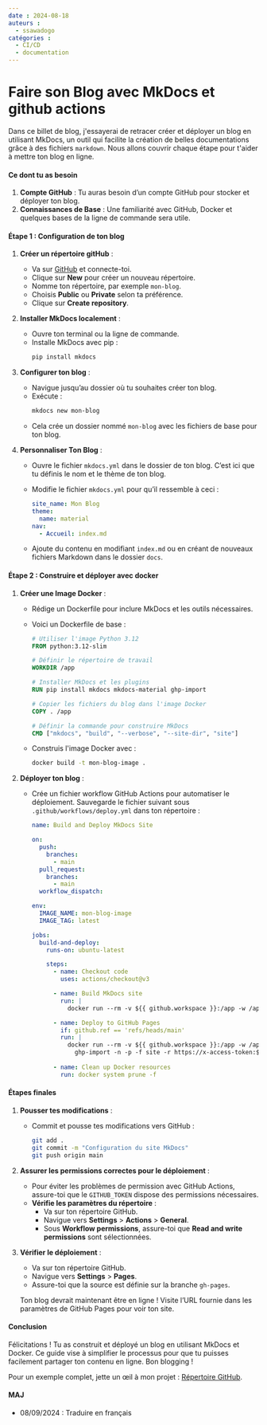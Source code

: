 ```yaml
---
date : 2024-08-18  
auteurs : 
  - ssawadogo  
catégories : 
  - CI/CD
  - documentation
---
```


# Faire son Blog avec MkDocs et github actions

Dans ce billet de blog, j'essayerai de retracer  créer et déployer un blog en utilisant MkDocs, un outil qui facilite la création de belles documentations grâce à des fichiers `markdown`. Nous allons couvrir chaque étape pour t'aider à mettre ton blog en ligne.

#### Ce dont tu as besoin

1. **Compte GitHub** : Tu auras besoin d’un compte GitHub pour stocker et déployer ton blog.
2. **Connaissances de Base** : Une familiarité avec GitHub, Docker et quelques bases de la ligne de commande sera utile.
<!-- more -->

#### Étape 1 : Configuration de ton blog

1. **Créer un répertoire gitHub** :
   - Va sur [GitHub](https://github.com) et connecte-toi.
   - Clique sur **New** pour créer un nouveau répertoire.
   - Nomme ton répertoire, par exemple `mon-blog`.
   - Choisis **Public** ou **Private** selon ta préférence.
   - Clique sur **Create repository**.

2. **Installer MkDocs localement** :
   - Ouvre ton terminal ou la ligne de commande.
   - Installe MkDocs avec pip :
     ```bash
     pip install mkdocs
     ```

3. **Configurer ton blog** :
   - Navigue jusqu’au dossier où tu souhaites créer ton blog.
   - Exécute :
     ```bash
     mkdocs new mon-blog
     ```
   - Cela crée un dossier nommé `mon-blog` avec les fichiers de base pour ton blog.

4. **Personnaliser Ton Blog** :
   - Ouvre le fichier `mkdocs.yml` dans le dossier de ton blog. C’est ici que tu définis le nom et le thème de ton blog.
   - Modifie le fichier `mkdocs.yml` pour qu’il ressemble à ceci :

     ```yaml
     site_name: Mon Blog
     theme:
       name: material
     nav:
       - Accueil: index.md
     ```

   - Ajoute du contenu en modifiant `index.md` ou en créant de nouveaux fichiers Markdown dans le dossier `docs`.

#### Étape 2 : Construire et déployer avec docker

1. **Créer une Image Docker** :
   - Rédige un Dockerfile pour inclure MkDocs et les outils nécessaires.
   - Voici un Dockerfile de base :

     ```Dockerfile
     # Utiliser l'image Python 3.12
     FROM python:3.12-slim

     # Définir le répertoire de travail
     WORKDIR /app

     # Installer MkDocs et les plugins
     RUN pip install mkdocs mkdocs-material ghp-import

     # Copier les fichiers du blog dans l'image Docker
     COPY . /app

     # Définir la commande pour construire MkDocs
     CMD ["mkdocs", "build", "--verbose", "--site-dir", "site"]
     ```

   - Construis l'image Docker avec :
     ```bash
     docker build -t mon-blog-image .
     ```

2. **Déployer ton blog** :
   - Crée un fichier workflow GitHub Actions pour automatiser le déploiement. Sauvegarde le fichier suivant sous `.github/workflows/deploy.yml` dans ton répertoire :

     ```yaml
     name: Build and Deploy MkDocs Site

     on:
       push:
         branches:
           - main
       pull_request:
         branches:
           - main
       workflow_dispatch:

     env:
       IMAGE_NAME: mon-blog-image
       IMAGE_TAG: latest

     jobs:
       build-and-deploy:
         runs-on: ubuntu-latest

         steps:
           - name: Checkout code
             uses: actions/checkout@v3

           - name: Build MkDocs site
             run: |
               docker run --rm -v ${{ github.workspace }}:/app -w /app ${{ env.IMAGE_NAME }}:${{ env.IMAGE_TAG }} mkdocs build --verbose --site-dir site

           - name: Deploy to GitHub Pages
             if: github.ref == 'refs/heads/main'
             run: |
               docker run --rm -v ${{ github.workspace }}:/app -w /app ${{ env.IMAGE_NAME }}:${{ env.IMAGE_TAG }} /bin/bash -c "
                 ghp-import -n -p -f site -r https://x-access-token:${{ secrets.GITHUB_TOKEN }}@github.com/${{ github.repository }}.git -b gh-pages"
           
           - name: Clean up Docker resources
             run: docker system prune -f
     ```

#### Étapes finales

1. **Pousser tes modifications** :
   - Commit et pousse tes modifications vers GitHub :
     ```bash
     git add .
     git commit -m "Configuration du site MkDocs"
     git push origin main
     ```

2. **Assurer les permissions correctes pour le déploiement** :
   - Pour éviter les problèmes de permission avec GitHub Actions, assure-toi que le `GITHUB_TOKEN` dispose des permissions nécessaires.
   - **Vérifie les paramètres du répertoire** :
     - Va sur ton répertoire GitHub.
     - Navigue vers **Settings** > **Actions** > **General**.
     - Sous **Workflow permissions**, assure-toi que **Read and write permissions** sont sélectionnées.

3. **Vérifier le déploiement** :
   - Va sur ton répertoire GitHub.
   - Navigue vers **Settings** > **Pages**.
   - Assure-toi que la source est définie sur la branche `gh-pages`.

   Ton blog devrait maintenant être en ligne ! Visite l’URL fournie dans les paramètres de GitHub Pages pour voir ton site.

#### Conclusion

Félicitations ! Tu as construit et déployé un blog en utilisant MkDocs et Docker. Ce guide vise à simplifier le processus pour que tu puisses facilement partager ton contenu en ligne. Bon blogging !

Pour un exemple complet, jette un œil à mon projet : [Répertoire GitHub](https://github.com/sawadogosalif/blog).

#### MAJ
+ 08/09/2024 : Traduire en français